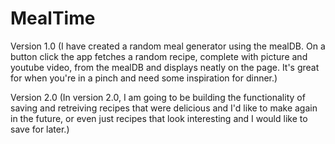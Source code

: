 # MealTime
Version 1.0 (I have created a random meal generator using the mealDB. On a button click the app fetches a random recipe, complete with picture and youtube video, from the mealDB and displays neatly on the page. It's great for when you're in a pinch and need some inspiration for dinner.)

Version 2.0 (In version 2.0, I am going to be building the functionality of saving and retreiving recipes that were delicious and I'd like to make again in the future, or even just recipes that look interesting and I would like to save for later.)